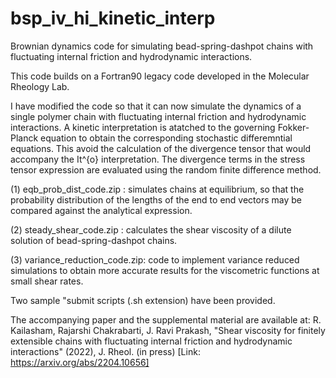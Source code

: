 # bsp_iv_hi_kinetic_interp
Brownian dynamics code for simulating bead-spring-dashpot chains with fluctuating internal friction and hydrodynamic interactions.

This code builds on a Fortran90 legacy code developed in the Molecular Rheology Lab. 

I have modified the code so that it can now simulate the dynamics of a single polymer chain with fluctuating internal friction and hydrodynamic interactions. A kinetic interpretation is atatched to the governing Fokker-Planck equation to obtain the corresponding stochastic differemntial equations. This avoid the calculation of the divergence tensor that would accompany the It\^{o} interpretation. The divergence terms in the stress tensor expression are evaluated using the random finite difference method.

(1) eqb_prob_dist_code.zip : simulates chains at equilibrium, so that the probability distribution of the lengths of the end to end vectors may be
                             compared against the analytical expression.
 
(2) steady_shear_code.zip  : calculates the shear viscosity of a dilute solution of bead-spring-dashpot chains.

(3) variance_reduction_code.zip: code to implement variance reduced simulations to obtain more accurate results for the viscometric functions at small                                      shear rates.

Two sample "submit scripts (.sh extension) have been provided.

The accompanying paper and the supplemental material are available at: 
R. Kailasham, Rajarshi Chakrabarti, J. Ravi Prakash, "Shear viscosity for finitely extensible chains with fluctuating internal friction and hydrodynamic interactions" (2022), J. Rheol. (in press) [Link: https://arxiv.org/abs/2204.10656] 
